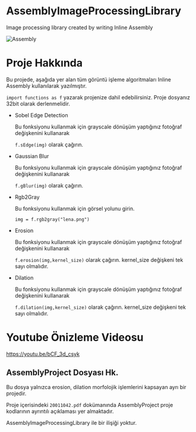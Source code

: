 # AssemblyImageProcessingLibrary
 Image processing library created by writing Inline Assembly
 
 
![Assembly](https://user-images.githubusercontent.com/87595266/216832356-e73aa040-4f59-406b-a87c-7afabb2896b1.png)

# Proje Hakkında
Bu projede, aşağıda yer alan tüm görüntü işleme algoritmaları Inline Assembly kullanılarak yazılmıştır.

`import functions as f` yazarak projenize dahil edebilirsiniz. Proje dosyanız 32bit olarak derlenmelidir.

- Sobel Edge Detection

    Bu fonksiyonu kullanmak için grayscale dönüşüm yaptığınız fotoğraf değişkenini kullanarak
    
    `f.sEdge(img)`  olarak çağırın.
- Gaussian Blur

    Bu fonksiyonu kullanmak için grayscale dönüşüm yaptığınız fotoğraf değişkenini kullanarak
    
    `f.gBlur(img)`  olarak çağırın.
    
- Rgb2Gray
    
    Bu fonksiyonu kullanmak için görsel yolunu girin. 
    
    `img = f.rgb2gray("lena.png")`
- Erosion

    Bu fonksiyonu kullanmak için grayscale dönüşüm yaptığınız fotoğraf değişkenini kullanarak
    
    `f.erosion(img,kernel_size)` olarak çağırın. kernel_size değişkeni tek sayı olmalıdır.
- Dilation

    Bu fonksiyonu kullanmak için grayscale dönüşüm yaptığınız fotoğraf değişkenini kullanarak
    
    `f.dilation(img,kernel_size)` olarak çağırın. kernel_size değişkeni tek sayı olmalıdır.

# Youtube Önizleme Videosu
https://youtu.be/bCF_3d_csyk

## AssemblyProject Dosyası Hk.

Bu dosya yalnızca erosion, dilation morfolojik işlemlerini kapsayan ayrı bir projedir.

Proje içerisindeki `20011042.pdf` dokümanında AssemblyProject proje kodlarının ayrıntılı açıklaması yer almaktadır.

AssemblyImageProcessingLibrary ile bir ilişiği yoktur.

